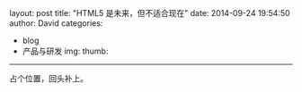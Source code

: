 layout: post
title: "HTML5 是未来，但不适合现在"
date: 2014-09-24 19:54:50
author: David
categories: 
- blog
- 产品与研发
img: 
thumb: 
---

占个位置，回头补上。

